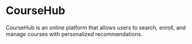 # CourseHub
CourseHub is an online platform that allows users to search, enroll, and manage courses with personalized recommendations.
